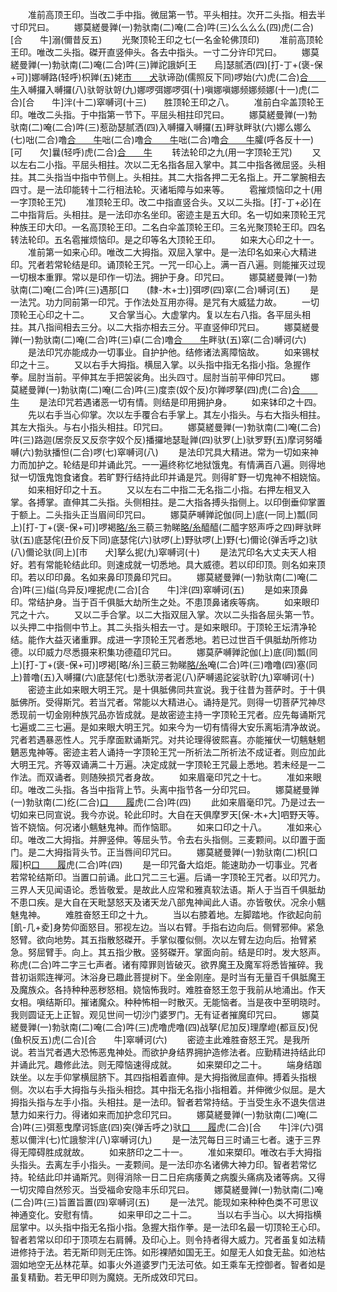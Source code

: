 <!-- { "loadSidebar": true } -->
　　准前高顶王印。当改二手中指。微屈第一节。平头相拄。次开二头指。相去半寸印咒曰。
　　娜莫縒曼亸(一)勃驮南(二)唵(二合)吽(三)么么么么(四)虎(二合)[合　　牛]溺(儞昔反五)
　　光聚顶轮王印之七(一名金轮佛顶印)
　　准前高顶轮王印。唯改二头指。磔开直竖伸头。各去中指头。一寸二分许印咒曰。
　　娜莫縒曼亸(一)勃驮南(二)唵(二合)吽(三)亸詑誐妒[王　　烏]瑟腻洒(四)[打-丁+(褒-保+可)]娜嚩路(轻呼)枳亸(五)姥[巿　　犬](同上)驮谛劭(儒照反下同)啰始(六)虎(二合)[合　　牛](七)入嚩攞入嚩攞(八)驮哿驮哿(九)娜啰弭娜啰弭(十)嗔娜嗔娜频娜频娜(十一)虎(二合)[合　　牛]泮(十二)窣嚩诃(十三)　　胜顶轮王印之八。
　　准前白伞盖顶轮王印。唯改二头指。于中指第一节下。平屈头相拄印咒曰。
　　娜莫縒曼亸(一)勃驮南(二)唵(二合)吽(三)惹劭瑟腻洒(四)入嚩攞入嚩攞(五)畔驮畔驮(六)娜么娜么(七)咄(二合)噜[合　　牛](八)咄(二合)噜[合　　牛](九)咄(二合)噜[合　　牛](十)臛(呼各反十一)[可　　欠]曩(轻呼)虎(二合)[合　　牛](十二)
　　转法轮印之九(用一字顶轮王咒)
　　又以左右二小指。平屈头相拄。次以二无名指各屈入掌中。其二中指各微屈竖。头相拄。其二头指当中指中节侧上。头相拄。其二大指各押二无名指上。开二掌腕相去四寸。是一法印能转十二行相法轮。灭诸垢障与如来等。
　　雹摧烦恼印之十(用一字顶轮王咒)
　　准顶轮王印。改二中指直竖合头。又以二头指。[打-丁+必]在二中指背后。头相拄。是一法印亦名坐印。密迹主是五大印。名一切如来顶轮王咒种族王印大印。一名高顶轮王印。二名白伞盖顶轮王印。三名光聚顶轮王印。四名转法轮印。五名雹摧烦恼印。是之印等名大顶轮王印。
　　如来大心印之十一。
　　准前第一如来心印。唯改二大拇指。双屈入掌中。是一法印名如来心大精进印。咒者若常轮结是印。诵顶轮王咒。一咒一印心上。满一百八遍。则能摧灭过现一切根本重罪。常以是印作一切法。拥护于身。印咒曰。
　　娜莫縒曼亸(一)勃驮南(二)唵(二合)吽(三)遇那[口　　(隸-木+士)]弭啰(四)窣(二合)嚩诃(五)
　　是一法咒。功力同前第一印咒。于作法处互用亦得。是咒有大威猛力故。
　　一切顶轮王心印之十二。
　　又合掌当心。大虚掌内。复以左右八指。各平屈头相拄。其八指间相去三分。以二大指亦相去三分。平直竖伸印咒曰。
　　娜莫縒曼亸(一)勃驮南(二)唵(二合)吽(三)卓(二合)噜[合　　牛](四)畔驮(五)窣(二合)嚩诃(六)
　　是法印咒亦能成办一切事业。自护护他。结修诸法离障恼故。
　　如来锡杖印之十三。
　　又以右手大拇指。横屈入掌。以头指中指无名指小指。急握作拳。屈肘当前。平伸其左手把袈裟角。出头四寸。屈肘当前平伸印咒曰。
　　娜莫縒曼亸(一)勃驮南(二)唵(二合)吽(三)度柰(奴个反)尔亸啰拏(四)虎(二合)[合　　牛](五)
　　是法印咒若遇诸恶一切有情。则结是印用拥护身。
　　如来钵印之十四。
　　先以右手当心仰掌。次以左手覆合右手掌上。其左小指头。与右大指头相拄。其左大指头。与右小指头相拄。印咒曰。
　　娜莫縒曼亸(一)勃驮南(二)唵(二合)吽(三)路迦(居奈反又反奈字奴个反)播攞地瑟耻亸(四)驮罗(上)驮罗野(五)摩诃努皤嚩(六)勃驮播怛(二合)啰(七)窣嚩诃(八)
　　是法印咒具大精进。常为一切如来神力而加护之。轮结是印并诵此咒。一一遍终称忆地狱饿鬼。有情满百八遍。则得地狱一切饿鬼饱食诸食。若旷野行结持此印并诵是咒。则得旷野一切鬼神不相娆恼。
　　如来相好印之十五。
　　又以左右二中指二无名指二小指。右押左相叉入掌。各搏掌。直伸其二头指。头侧相拄。是二大指各搏头指侧上。以印倒垂仰掌置于额上。二头指头正当眉间印咒曰。
　　娜莫萨嚩亸詑伽(同上)底(一同上)瓢(同上)[打-丁+(褒-保+可)]啰褐[略/糸](二毗药反)三藐三勃睇[略/糸](三)醯醯(二醯字怒声呼之四)畔驮畔驮(五)底瑟侘(丑价反下同)底瑟侘(六)驮啰(上)野驮啰(上)野(七)儞论(弹舌呼之)驮(八)儞论驮(同上)[巿　　犬]拏么抳(九)窣嚩诃(十)
　　是法咒印名大丈夫天人相好。若有常能轮结此印。则速成就一切悉地。具大威德。若以印印顶。则名如来顶印。若以印印鼻。名如来鼻印顶鼻印咒曰。
　　娜莫縒曼亸(一)勃驮南(二)唵(二合)吽(三)缢(乌异反)哩抳虎(二合)[合　　牛]泮(四)窣嚩诃(五)
　　是如来顶鼻印。常结护身。当于百千俱胝大劫所生之处。不患顶鼻诸疾等病。
　　如来眼印咒之十六。
　　又以二手合掌。以二大指双屈入掌。次以二头指各屈头第一节。以头押二中指侧中节上。其二头指头相去一寸。是如来眼印。于顶轮王坛清净轮结。能作大益灭诸重罪。成进一字顶轮王咒者悉地。若已过世百千俱胝劫所修功德。以印威力尽悉摄来积集功德蕴印咒曰。
　　娜莫萨嚩亸詑伽(上)底(同)瓢(同上)[打-丁+(褒-保+可)]啰褐[略/糸]三藐三勃睇[略/糸](二)唵(二合)吽(三)噜噜(四)塞(同上)普噜(五)入嚩攞(六)底瑟侘(七)悉驮涝者泥(八)萨嚩遏詑娑驮聍(九)窣嚩诃(十)
　　密迹主此如来眼大明王咒。是十俱胝佛同共宣说。我于往昔为菩萨时。于十俱胝佛所。受得斯咒。若当咒者。常能以大精进心。诵持是咒。则得一切菩萨咒神尽悉现前一切金刚种族咒品亦皆成就。是故密迹主持一字顶轮王咒者。应先每诵斯咒七遍或二三七遍。是如来眼大明王咒。如来今为一切有情得大安乐离垢清净故说。咒者若遇暴恶性人。咒手摩面默诵斯咒。对共论理得彼熙喜。亦能摧伏一切魑魅魍魉恶鬼神等。密迹主若人诵持一字顶轮王咒一所祈法二所祈法不成证者。则应加此大明王咒。齐等双诵满二十万遍。决定成就一字顶轮王咒最上悉地。若未经是一二作法。而双诵者。则随殃损咒者身故。
　　如来眉毫印咒之十七。
　　准如来眼印。唯改二头指。各当中指背上节。头离中指节各一分印咒曰。
　　娜莫縒曼亸(一)勃驮南(二)纥(二合)[口　　履](三)虎(二合)吽(四)
　　此如来眉毫印咒。乃是过去一切如来已同宣说。我今亦说。轮此印时。大自在天俱摩罗天[保-木+大]呬野天等。皆不娆恼。何况诸小魑魅鬼神。而作恼耶。
　　如来口印之十八。
　　准如来心印。唯改二大拇指。并胛竖伸。等屈头节。令去右头指侧。三麦颗间。以印置于面门。是二大拇指背头节。正当唇间印咒曰。
　　娜莫縒曼亸(一)勃驮南(二)枳[口　　履]枳[口　　履](三)虎(二合)吽(四)
　　是一印咒备大焰炬。能速助办一切事业。咒者若常轮结斯印。当置口前诵。此口咒二三七遍。后诵一字顶轮王咒者。以印咒力。三界人天见闻语论。悉皆敬爱。是故此人应常和雅真软法语。斯人于当百千俱胝劫不患口疾。是大自在天毗瑟怒天及诸天龙八部鬼神闻此人语。亦皆敬伏。况余小魑魅鬼神。
　　难胜奋怒王印之十九。
　　当以右膝着地。左脚踏地。作欲起向前[飢-几+夌]身势仰面怒目。邪视左边。当以右臂。手指右边向后。侧臂邪伸。紧急怒臂。欲向地势。其五指散怒磔开。手掌似覆似侧。次以左臂左边向后。抬臂紧急。努屈臂手。向上。其五指少散。竖努磔开。掌面向前。结是印时。发大怒声。称虎(二合)吽二字三七声者。诸有障罪则皆破灭。欲界魔王及魔军将悉皆摧碎。我昔初诣熙连禅河。沐浴身已趣此菩提树下。坐金刚座。是时当有无量百千俱胝魔王及魔族众。各持种种恶秽怒相。娆恼怖我时。难胜奋怒王忽于我前从地涌出。作天女相。嗔结斯印。摧诸魔众。种种怖相一时散灭。无能恼者。当是夜中至明晓时。我则圆证无上正智。观见世间一切沙门婆罗门。无有证者摧魔印咒曰。
　　娜莫縒曼亸(一)勃驮南(二)唵(二合)吽(三)虎噜虎噜(四)战拏(尼加反)理摩嶝(都亘反)倪(鱼枳反五)虎(二合)[合　　牛]窣嚩诃(六)
　　密迹主此难胜奋怒王咒。是我所说。若当咒者遇大恐怖恶鬼神处。而欲护身结界拥护造修法者。应勤精进持结此印并诵此咒。趣修此法。则无障恼速得成就。
　　如来槊印之二十。
　　端身结跏趺坐。以左手仰掌横屈脐下。其四指相着直伸。是大拇指微屈直伸。搏着头指根侧。次以右手大拇指与头指头相捻。其中指无名指小指相着。并伸微少似屈。是大拇指头指与左手小指。头相拄。是一法印。智者若常持结。于当受生永不退失信进慧力如来行力。得诸如来而加护念印咒曰。
　　娜莫縒曼亸(一)勃驮南(二)唵(二合)吽(三)弭惹曳摩诃铄底(四)突(弹舌呼之)驮[口　　履](五)虎(二合)[合　　牛]泮(六)弭惹以儞泮(七)忙誐黎泮(八)窣嚩诃(九)
　　是一法咒每日三时诵三七者。速于三界得无障碍胜成就故。
　　如来脐印之二十一。
　　准如来槊印。唯改右手大拇指头指头。去离左手小指头。一麦颗间。是一法印亦名诸佛大神力印。智者若常忆持。轮结此印并诵斯咒。则得消除一日二日疟病痿黄之病腹头痛病及诸等病。又得一切灾障自然殄灭。当受福命安隐丰乐印咒曰。
　　娜莫縒曼亸(一)勃驮南(二)唵(二合)吽(三)旨置旨置(四)窣嚩诃(五)
　　是一法咒。能现如来种种色类不可思议神通变化。安慰有情。
　　如来甲印之二十二。
　　当以右手当心。以大拇指横屈掌中。以头指中指无名指小指。急握大指作拳。是一法印名最一切顶轮王心印。智者若常以印印于顶项左右肩髆。及印心上。则令持者得大威力。咒者虽复如法精进修持于法。若无斯印则无庄饰。如形裸陋如国无王。如屋无人如食无盐。如池枯涸如地空无丛林花草。如事火外道婆罗门无法可依。如王乘车无控御者。智者如是虽复精勤。若无甲印则为魔娆。无所成效印咒曰。
